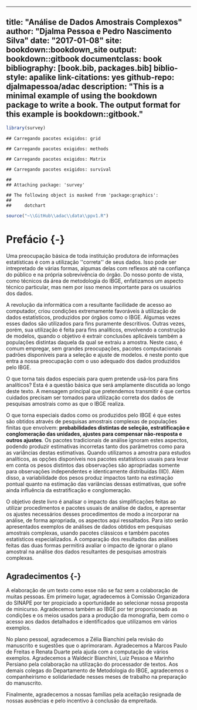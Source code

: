 
--- 
title: "Análise de Dados Amostrais Complexos"
author: "Djalma Pessoa e Pedro Nascimento Silva"
date: "2017-01-08"
site: bookdown::bookdown_site
output: bookdown::gitbook
documentclass: book
bibliography: [book.bib, packages.bib]
biblio-style: apalike
link-citations: yes
github-repo: djalmapessoa/adac
description: "This is a minimal example of using the bookdown package to write a book. The output format for this example is bookdown::gitbook."
---



```r
library(survey)
```

```
## Carregando pacotes exigidos: grid
```

```
## Carregando pacotes exigidos: methods
```

```
## Carregando pacotes exigidos: Matrix
```

```
## Carregando pacotes exigidos: survival
```

```
## 
## Attaching package: 'survey'
```

```
## The following object is masked from 'package:graphics':
## 
##     dotchart
```

```r
source("~\\GitHub\\adac\\data\\ppv1.R")
```


# Prefácio {-}

Uma preocupação básica de toda instituição produtora de
informações estatísticas é com a utilização
''correta'' de seus dados. Isso pode ser intrepretado de várias formas,
algumas delas com reflexos até na confiança do público e na
própria sobrevivência do órgão. Do nosso ponto de vista,
como técnicos da área de metodologia do IBGE, enfatizamos um aspecto
técnico particular, mas nem por isso menos importante para os
usuários dos dados.

A revolução da informática com a resultante facilidade de acesso
ao computador, criou condições extremamente favoráveis à
utilização de dados estatísticos, produzidos por órgãos
como o IBGE. Algumas vezes esses dados são utilizados para fins
puramente descritivos. Outras vezes, porém, sua utilização é
feita para fins analíticos, envolvendo a construção de modelos,
quando o objetivo é extrair conclusões aplicáveis também a
populações distintas daquela da qual se extraiu a amostra. Neste
caso, é comum empregar, sem grandes preocupações, pacotes
computacionais padrões disponíveis para a seleção e ajuste
de modelos. é neste ponto que entra a nossa preocupação com o
uso adequado dos dados produzidos pelo IBGE.

O que torna tais dados especiais para quem pretende usá-los para fins
analíticos? Esta é a questão básica que será amplamente
discutida ao longo deste texto. A mensagem principal que pretendemos
transmitir é que certos cuidados precisam ser tomados para utilização correta dos dados de pesquisas amostrais como as que o IBGE realiza.

O que torna especiais dados como os produzidos pelo IBGE é que estes
são obtidos através de pesquisas amostrais complexas de populações finitas que envolvem: **probabilidades distintas de seleção, estratificação e conglomeração das unidades, ajustes
para compensar não-resposta e outros ajustes**. Os pacotes
tradicionais de análise ignoram estes aspectos, podendo produzir
estimativas incorretas tanto dos parâmetros como para as variâncias
destas estimativas. Quando utilizamos a amostra para estudos analíticos,
as opções disponíveis nos pacotes estatísticos usuais para
levar em conta os pesos distintos das observações são
apropriadas somente para observações independentes e identicamente
distribuídas (IID). Além disso, a variabilidade dos pesos produz
impactos tanto na estimação pontual quanto na estimação das
variâncias dessas estimativas, que sofre ainda influência da
estratificação e conglomeração.

O objetivo deste livro é analisar o impacto das simplificações
feitas ao utilizar procedimentos e pacotes usuais de análise de dados, e
apresentar os ajustes necessários desses procedimentos de modo a
incorporar na análise, de forma apropriada, os aspectos aqui
ressaltados. Para isto serão apresentados exemplos de análises de
dados obtidos em pesquisas amostrais complexas, usando pacotes clássicos
e também pacotes estatísticos especializados. A comparação
dos resultados das análises feitas das duas formas permitirá avaliar
o impacto de ignorar o plano amostral na análise dos dados resultantes
de pesquisas amostrais complexas.

## Agradecimentos {-}

A elaboração de um texto como esse não se faz sem a colaboração de muitas pessoas. Em primeiro lugar, agradecemos à Comissão
Organizadora do SINAPE por ter propiciado a oportunidade ao selecionar nossa
proposta de minicurso. Agradecemos também ao IBGE por ter proporcionado
as condições e os meios usados para a produção da
monografia, bem como o acesso aos dados detalhados e identificados que
utilizamos em vários exemplos.

No plano pessoal, agradecemos a Zélia Bianchini pela revisão do
manuscrito e sugestões que o aprimoraram. Agradecemos a Marcos Paulo de
Freitas e Renata Duarte pela ajuda com a computação de vários
exemplos. Agradecemos a Waldecir Bianchini, Luiz Pessoa e Marinho Persiano
pela colaboração na utilização do processador de textos. Aos
demais colegas do Departamento de Metodologia do IBGE, agradecemos o
companheirismo e solidariedade nesses meses de trabalho na preparação do manuscrito.

Finalmente, agradecemos a nossas famílias pela aceitação
resignada de nossas ausências e pelo incentivo à conclusão da
empreitada.
